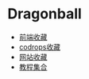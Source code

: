 ﻿# Dragonball <!-- omit in toc -->

* [前端收藏](frontend.md)
* [codrops收藏](codrops.md)
* [网站收藏](website.md)
* [教程集合](tutorial.md)
